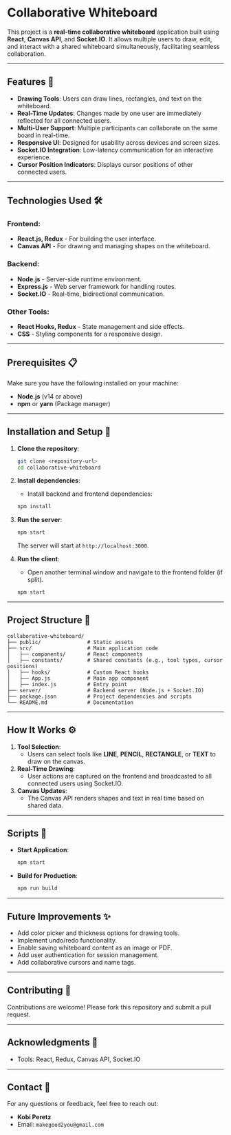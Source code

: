 # Collaborative Whiteboard

This project is a **real-time collaborative whiteboard** application built using **React**, **Canvas API**, and **Socket.IO**. It allows multiple users to draw, edit, and interact with a shared whiteboard simultaneously, facilitating seamless collaboration.

---

## Features 🚀

- **Drawing Tools**: Users can draw lines, rectangles, and text on the whiteboard.
- **Real-Time Updates**: Changes made by one user are immediately reflected for all connected users.
- **Multi-User Support**: Multiple participants can collaborate on the same board in real-time.
- **Responsive UI**: Designed for usability across devices and screen sizes.
- **Socket.IO Integration**: Low-latency communication for an interactive experience.
- **Cursor Position Indicators**: Displays cursor positions of other connected users.

---

## Technologies Used 🛠️

### Frontend:
- **React.js, Redux** - For building the user interface.
- **Canvas API** - For drawing and managing shapes on the whiteboard.

### Backend:
- **Node.js** - Server-side runtime environment.
- **Express.js** - Web server framework for handling routes.
- **Socket.IO** - Real-time, bidirectional communication.

### Other Tools:
- **React Hooks, Redux** - State management and side effects.
- **CSS** - Styling components for a responsive design.

---

## Prerequisites 📋

Make sure you have the following installed on your machine:

- **Node.js** (v14 or above)
- **npm** or **yarn** (Package manager)

---

## Installation and Setup 🧩

1. **Clone the repository**:
   ```bash
   git clone <repository-url>
   cd collaborative-whiteboard
   ```

2. **Install dependencies**:
    - Install backend and frontend dependencies:
   ```bash
   npm install
   ```

3. **Run the server**:
   ```bash
   npm start
   ```
   The server will start at `http://localhost:3000`.

4. **Run the client**:
    - Open another terminal window and navigate to the frontend folder (if split).
   ```bash
   npm start
   ```

---

## Project Structure 📁

```
collaborative-whiteboard/
├── public/               # Static assets
├── src/                  # Main application code
│   ├── components/       # React components
│   ├── constants/        # Shared constants (e.g., tool types, cursor positions)
│   ├── hooks/            # Custom React hooks
│   ├── App.js            # Main app component
│   ├── index.js          # Entry point
├── server/               # Backend server (Node.js + Socket.IO)
├── package.json          # Project dependencies and scripts
└── README.md             # Documentation
```

---

## How It Works ⚙️

1. **Tool Selection**:
    - Users can select tools like **LINE**, **PENCIL**, **RECTANGLE**, or **TEXT** to draw on the canvas.
2. **Real-Time Drawing**:
    - User actions are captured on the frontend and broadcasted to all connected users using Socket.IO.
3. **Canvas Updates**:
    - The Canvas API renders shapes and text in real time based on shared data.

---

## Scripts 📜

- **Start Application**:
   ```bash
   npm start
   ```
- **Build for Production**:
   ```bash
   npm run build
   ```

---

## Future Improvements ✨

- Add color picker and thickness options for drawing tools.
- Implement undo/redo functionality.
- Enable saving whiteboard content as an image or PDF.
- Add user authentication for session management.
- Add collaborative cursors and name tags.

---

## Contributing 🤝

Contributions are welcome! Please fork this repository and submit a pull request.

---


## Acknowledgments 🙌

- Tools: React, Redux, Canvas API, Socket.IO

---

## Contact 📧

For any questions or feedback, feel free to reach out:
- **Kobi Peretz**
- Email: `makegood2you@gmail.com`